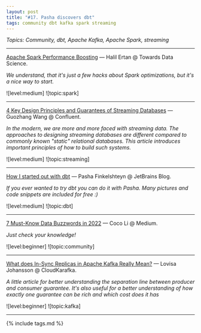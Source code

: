 ```yaml
---
layout: post
title: "#17. Pasha discovers dbt"
tags: community dbt kafka spark streaming
---
```


*Topics: Community, dbt, Apache Kafka, Apache Spark, streaming*

<!--cut-->

---

[Apache Spark Performance Boosting](https://towardsdatascience.com/apache-spark-performance-boosting-e072a3ec1179) — Halil Ertan @ Towards Data Science.

*We understand, that it's just a few hacks about Spark optimizations, but it's a nice way to start.*

![level:medium] ![topic:spark]

---

[4 Key Design Principles and Guarantees of Streaming Databases](https://www.confluent.io/blog/streaming-database-design-principles-and-guarantees/) — Guozhang Wang @ Confluent.


*In the modern, we are more and more faced with streaming data. The approaches to designing streaming databases are different compared to commonly known "static" relational databases. This article introduces important principles of how to build such systems.*

![level:medium] ![topic:streaming]

---

[How I started out with dbt](https://blog.jetbrains.com/big-data-tools/2022/01/25/how-i-started-out-with-dbt/) — Pasha Finkelshteyn @ JetBrains Blog.

*If you ever wanted to try dbt you can do it with Pasha. Many pictures and code snippets are included for free :)*

![level:medium] ![topic:dbt] 

---

[7 Must-Know Data Buzzwords in 2022](https://medium.com/kyligence/7-must-know-data-buzzwords-in-2022-9d3d977a43f4) — Coco Li @ Medium.

*Just check your knowledge!*

![level:beginner] ![topic:community]

---

[What does In-Sync Replicas in Apache Kafka Really Mean?](https://www.cloudkarafka.com/blog/what-does-in-sync-in-apache-kafka-really-mean.html) — Lovisa Johansson @ CloudKarafka.

*A little article for better understanding the separation line between producer and consumer guarantee. It's also useful for a better understanding of how exactly one guarantee can be rich and which cost does it has*

![level:beginner] ![topic:kafka]

---

{% include tags.md %}
